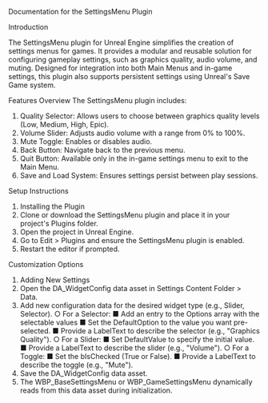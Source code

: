 Documentation for the SettingsMenu Plugin 


Introduction

The SettingsMenu plugin for Unreal Engine simplifies the creation of settings menus for
games. It provides a modular and reusable solution for configuring gameplay settings, such as
graphics quality, audio volume, and muting. Designed for integration into both Main Menus and
in-game settings, this plugin also supports persistent settings using Unreal's Save Game
system.


Features Overview
The SettingsMenu plugin includes:
1. Quality Selector: Allows users to choose between graphics quality levels (Low, Medium,
High, Epic).
2. Volume Slider: Adjusts audio volume with a range from 0% to 100%.
3. Mute Toggle: Enables or disables audio.
4. Back Button: Navigate back to the previous menu.
5. Quit Button: Available only in the in-game settings menu to exit to the Main Menu.
6. Save and Load System: Ensures settings persist between play sessions.

   
Setup Instructions


1. Installing the Plugin
1. Clone or download the SettingsMenu plugin and place it in your project's Plugins
folder.
2. Open the project in Unreal Engine.
3. Go to Edit > Plugins and ensure the SettingsMenu plugin is enabled.
4. Restart the editor if prompted.


Customization Options

1. Adding New Settings
1. Open the DA_WidgetConfig data asset in Settings Content Folder > Data.
2. Add new configuration data for the desired widget type (e.g., Slider, Selector).
  ○ For a Selector:
    ■ Add an entry to the Options array with the selectable values
    ■ Set the DefaultOption to the value you want pre-selected.
    ■ Provide a LabelText to describe the selector (e.g., "Graphics Quality").
  ○ For a Slider:
    ■ Set DefaultValue to specify the initial value.
    ■ Provide a LabelText to describe the slider (e.g., "Volume").
  ○ For a Toggle:
    ■ Set the bIsChecked (True or False).
  ■ Provide a LabelText to describe the toggle (e.g., "Mute").
3. Save the DA_WidgetConfig data asset.
4. The WBP_BaseSettingsMenu or WBP_GameSettingsMenu dynamically reads from this data asset during initialization.
